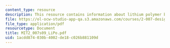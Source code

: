 ```yaml
---
content_type: resource
description: This resource contains information about lithium polymer batteries.
file: https://ol-ocw-studio-app-qa.s3.amazonaws.com/courses/2-007-design-and-manufacturing-i-spring-2009/1acdd874030b4002de18c026b881109d_MIT2_007s09_LiPo.pdf
file_type: application/pdf
resourcetype: Document
title: MIT2_007s09_LiPo.pdf
uid: 1acdd874-030b-4002-de18-c026b881109d
---
```

